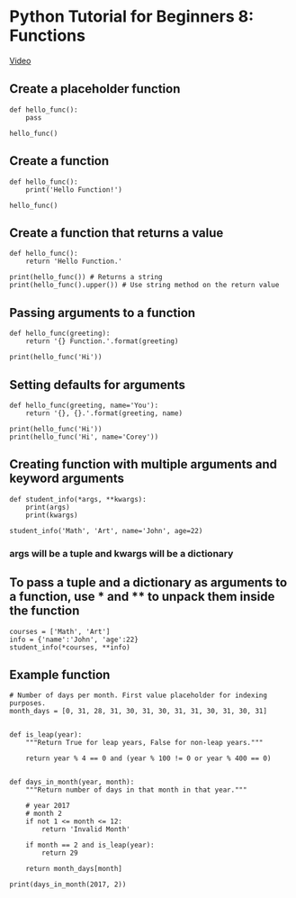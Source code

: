 # Python Tutorial for Beginners 8: Functions
[Video](https://www.youtube.com/watch?v=9Os0o3wzS_I)

## Create a placeholder function
    def hello_func():
        pass
  
    hello_func()
    
## Create a function    
    def hello_func():
        print('Hello Function!')
        
    hello_func()
    
## Create a function that returns a value
    def hello_func():
        return 'Hello Function.'
        
    print(hello_func()) # Returns a string
    print(hello_func().upper()) # Use string method on the return value
    
## Passing arguments to a function
    def hello_func(greeting):
        return '{} Function.'.format(greeting)
        
    print(hello_func('Hi'))
    
## Setting defaults for arguments
    def hello_func(greeting, name='You'):
        return '{}, {}.'.format(greeting, name)
        
    print(hello_func('Hi'))
    print(hello_func('Hi', name='Corey'))
    
## Creating function with multiple arguments and keyword arguments
    def student_info(*args, **kwargs):
        print(args)
        print(kwargs)
        
    student_info('Math', 'Art', name='John', age=22)
### args will be a tuple and kwargs will be a dictionary

## To pass a tuple and a dictionary as arguments to a function, use * and ** to unpack them inside the function
    courses = ['Math', 'Art']
    info = {'name':'John', 'age':22}
    student_info(*courses, **info)

## Example function
    # Number of days per month. First value placeholder for indexing purposes.
    month_days = [0, 31, 28, 31, 30, 31, 30, 31, 31, 30, 31, 30, 31]


    def is_leap(year):
        """Return True for leap years, False for non-leap years."""

        return year % 4 == 0 and (year % 100 != 0 or year % 400 == 0)


    def days_in_month(year, month):
        """Return number of days in that month in that year."""

        # year 2017
        # month 2
        if not 1 <= month <= 12:
            return 'Invalid Month'

        if month == 2 and is_leap(year):
            return 29

        return month_days[month]

    print(days_in_month(2017, 2))
        
